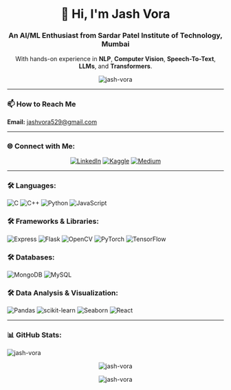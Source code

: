 <h1 align="center">👋 Hi, I'm Jash Vora</h1>
<h3 align="center">An AI/ML Enthusiast from Sardar Patel Institute of Technology, Mumbai</h3>
<p align="center">
    With hands-on experience in <strong>NLP</strong>, <strong>Computer Vision</strong>, <strong>Speech-To-Text</strong>, <strong>LLMs</strong>, and <strong>Transformers</strong>.
</p>

<p align="center">
    <img src="https://komarev.com/ghpvc/?username=jash-vora&label=Profile%20views&color=0e75b6&style=flat" alt="jash-vora" />
</p>

---

### 📫 How to Reach Me
**Email:** [jashvora529@gmail.com](mailto:jashvora529@gmail.com)

---

### 🌐 Connect with Me:
<p align="center">
<a href="https://linkedin.com/in/jash-vora-14b370205" target="blank"><img src="https://img.shields.io/badge/-LinkedIn-0077B5?style=flat&logo=linkedin&logoColor=white" alt="LinkedIn" /></a>
<a href="https://kaggle.com/jashv@25" target="blank"><img src="https://img.shields.io/badge/-Kaggle-20BEFF?style=flat&logo=kaggle&logoColor=white" alt="Kaggle" /></a>
<a href="https://medium.com/@jashvora529" target="blank"><img src="https://img.shields.io/badge/-Medium-00AB6C?style=flat&logo=medium&logoColor=white" alt="Medium" /></a>
</p>

---

### 🛠️ Languages:
<p align="left">
    <img src="https://img.shields.io/badge/C-00599C?style=flat&logo=c&logoColor=white" alt="C" />
    <img src="https://img.shields.io/badge/C%2B%2B-F34B7D?style=flat&logo=c%2B%2B&logoColor=white" alt="C++" />
    <img src="https://img.shields.io/badge/Python-3776AB?style=flat&logo=python&logoColor=white" alt="Python" />
    <img src="https://img.shields.io/badge/JavaScript-F7DF1E?style=flat&logo=javascript&logoColor=black" alt="JavaScript" />
</p>

### 🛠️ Frameworks & Libraries:
<p align="left">
    <img src="https://img.shields.io/badge/Express.js-000000?style=flat&logo=express&logoColor=white" alt="Express" />
    <img src="https://img.shields.io/badge/Flask-000000?style=flat&logo=flask&logoColor=white" alt="Flask" />
    <img src="https://img.shields.io/badge/OpenCV-5C3EE8?style=flat&logo=opencv&logoColor=white" alt="OpenCV" />
    <img src="https://img.shields.io/badge/PyTorch-EE4C2C?style=flat&logo=pytorch&logoColor=white" alt="PyTorch" />
    <img src="https://img.shields.io/badge/TensorFlow-FF6F00?style=flat&logo=tensorflow&logoColor=white" alt="TensorFlow" />
</p>

### 🛠️ Databases:
<p align="left">
    <img src="https://img.shields.io/badge/MongoDB-47A248?style=flat&logo=mongodb&logoColor=white" alt="MongoDB" />
    <img src="https://img.shields.io/badge/MySQL-4479A1?style=flat&logo=mysql&logoColor=white" alt="MySQL" />
</p>

### 🛠️ Data Analysis & Visualization:
<p align="left">
    <img src="https://img.shields.io/badge/Pandas-150458?style=flat&logo=pandas&logoColor=white" alt="Pandas" />
    <img src="https://img.shields.io/badge/scikit--learn-F7931E?style=flat&logo=scikit-learn&logoColor=white" alt="scikit-learn" />
    <img src="https://img.shields.io/badge/Seaborn-30A9DE?style=flat&logo=seaborn&logoColor=white" alt="Seaborn" />
    <img src="https://img.shields.io/badge/React-61DAFB?style=flat&logo=react&logoColor=black" alt="React" />
</p>

---

### 📊 GitHub Stats:
<p align="left">
    <img align="center" src="https://github-readme-stats.vercel.app/api/top-langs?username=jash-vora&show_icons=true&locale=en&layout=compact" alt="jash-vora" />
</p>

<p align="center">
    <img align="center" src="https://github-readme-stats.vercel.app/api?username=jash-vora&show_icons=true&locale=en" alt="jash-vora" />
</p>

<p align="center">
    <img align="center" src="https://github-readme-streak-stats.herokuapp.com/?user=jash-vora&" alt="jash-vora" />
</p>
